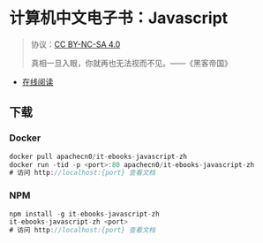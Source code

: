 <!--
    需要填充的占位符：
    
    README.md
    
        计算机中文电子书：Javascript：文档中文名
        {nameEn}：文档英文名
        {urlEn}：文档原始链接
        iteb-js：域名前缀
        飞龙：负责人名称
        wizardforcel：负责人 Github 用户名
        562826179：负责人 QQ
        it-ebooks-javascript-zh：ApacheCN 的 Github 仓库名称
        it-ebooks-javascript-zh：DockerHub 仓库名称
        it-ebooks-javascript-zh：PYPI 包名称
        it-ebooks-javascript-zh：NPM 包名称
    
    CNAME
    
        iteb-js：域名前缀

    index.html
    
        计算机中文电子书：Javascript：文档中文名
        #009d9c：显示颜色
        it-ebooks-javascript-zh：ApacheCN 的 Github 仓库名称

    asset/docsify-flygon-footer.js
    
        it-ebooks-javascript-zh：ApacheCN 的 Github 仓库名称
-->

# 计算机中文电子书：Javascript

> 协议：[CC BY-NC-SA 4.0](http://creativecommons.org/licenses/by-nc-sa/4.0/)
> 
> 真相一旦入眼，你就再也无法视而不见。——《黑客帝国》

* [在线阅读](https://iteb-js.flygon.net)

## 下载

### Docker

```js
docker pull apachecn0/it-ebooks-javascript-zh
docker run -tid -p <port>:80 apachecn0/it-ebooks-javascript-zh
# 访问 http://localhost:{port} 查看文档
```

### NPM

```js
npm install -g it-ebooks-javascript-zh
it-ebooks-javascript-zh <port>
# 访问 http://localhost:{port} 查看文档
```

